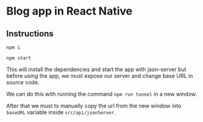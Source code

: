 # Blog app in React Native

## Instructions
`npm i` 

`npm start` 

This will install the dependencies and start the app with json-server but before using the app, we must expose our server and change base URL in source code.

We can do this with running the command `npm run tunnel` in a new window.

After that we must to manually copy the url from the new window into `baseURL` variable inside `src/api/jsonServer`.